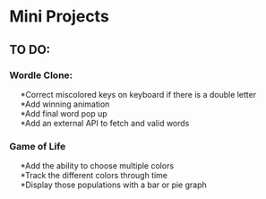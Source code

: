 # Mini Projects 

## TO DO: 

### Wordle Clone:
&nbsp;&nbsp;&nbsp;&nbsp;&nbsp;*Correct miscolored keys on keyboard if there is a double letter\
&nbsp;&nbsp;&nbsp;&nbsp;&nbsp;*Add winning animation\
&nbsp;&nbsp;&nbsp;&nbsp;&nbsp;*Add final word pop up\
&nbsp;&nbsp;&nbsp;&nbsp;&nbsp;*Add an external API to fetch and valid words 

### Game of Life
&nbsp;&nbsp;&nbsp;&nbsp;&nbsp;*Add the ability to choose multiple colors\
&nbsp;&nbsp;&nbsp;&nbsp;&nbsp;*Track the different colors through time\
&nbsp;&nbsp;&nbsp;&nbsp;&nbsp;*Display those populations with a bar or pie graph
